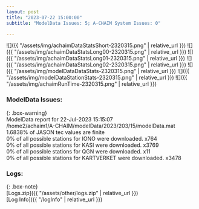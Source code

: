 ```yaml
---
layout: post
title: "2023-07-22 15:00:00"
subtitle: "ModelData Issues: 5; A-CHAIM System Issues: 0"

---
```


![]({{ "/assets/img/achaimDataStatsShort-2320315.png" | relative_url }})
![]({{ "/assets/img/achaimDataStatsLong00-2320315.png" | relative_url }})
![]({{ "/assets/img/achaimDataStatsLong01-2320315.png" | relative_url }})
![]({{ "/assets/img/achaimDataStatsLong02-2320315.png" | relative_url }})
![]({{ "/assets/img/modelDataDataStats-2320315.png" | relative_url }})
![]({{ "/assets/img/modelDataStationStats-2320315.png" | relative_url }})
![]({{ "/assets/img/achaimRunTime-2320315.png" | relative_url }})


### ModelData Issues:  
  
{: .box-warning}  
 ModelData report for 22-Jul-2023 15:15:07   
 /home2/achaim1/A-CHAIM/modelData/2023/203/15/modelData.mat   
 1.6838% of JASON tec values are finite   
 0% of all possible stations for IONO were downloaded. x764   
 0% of all possible stations for KASI were downloaded. x3769   
 0% of all possible stations for QGN were downloaded. x11   
 0% of all possible stations for KARTVERKET were downloaded. x3478   
  


### Logs:  
  
{: .box-note}  
[Logs.zip]({{ "/assets/other/logs.zip" | relative_url }})  
[Log Info]({{ "/logInfo" | relative_url }})  
